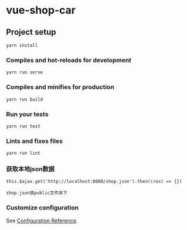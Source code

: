 # vue-shop-car

## Project setup
```
yarn install
```

### Compiles and hot-reloads for development
```
yarn run serve
```

### Compiles and minifies for production
```
yarn run build
```

### Run your tests
```
yarn run test
```

### Lints and fixes files
```
yarn run lint
```
### 获取本地json数据
```
this.$ajax.get('http://localhost:8080/shop.json').then((res) => {})
```
```
shop.json放public文件夹下
```

### Customize configuration
See [Configuration Reference](https://cli.vuejs.org/config/).

